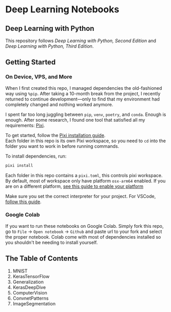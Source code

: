 # Deep Learning Notebooks
## Deep Learning with Python  
This repository follows _Deep Learning with Python, Second Edition_ and _Deep Learning with Python, Third Edition_.

## Getting Started

### On Device, VPS, and More 
When I first created this repo, I managed dependencies the old-fashioned way using `%pip`. After taking a 10-month break from the project, I recently returned to continue development—only to find that my environment had completely changed and nothing worked anymore.  

I spent far too long juggling between `pip`, `venv`, `poetry`, and `conda`. Enough is enough. After some research, I found one tool that satisfied all my requirements: [Pixi](https://pixi.sh/latest/).

To get started, follow the [Pixi installation guide](https://pixi.sh/latest/).  
Each folder in this repo is its own Pixi workspace, so you need to `cd` into the folder you want to work in before running commands.

To install dependencies, run:
```bash
pixi install
```

Each folder in this repo contains a `pixi.toml`, this controls pixi workspace. By default, most of workspace only have platform `osx-arm64` enabled. If you are on a different platform, [see this guide to enable your platform](https://pixi.sh/latest/workspace/multi_platform_configuration/)

Make sure you set the correct interpreter for your project. For VSCode, [follow this guide](https://pixi.sh/latest/).

### Google Colab
If you want to run these notebooks on Google Colab. Simply fork this repo, go to `File` -> `Open notebook` -> `Github` and paste url to your fork and select the proper notebook. Colab come with most of dependencies installed so you shouldn't be needing to install yourself.

## The Table of Contents
1. MNIST
2. KerasTensorFlow
3. Generalization
4. KerasDeepDive
5. ComputerVision
6. ConvnetPatterns
7. ImageSegmentation
